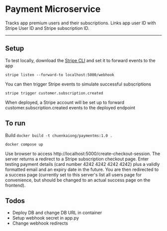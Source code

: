# Payment Microservice 
Tracks app premium users and their subscriptions. Links app user ID with Stripe User ID and Stripe subscription ID. 
___
## Setup 
To test locally, download the [Stripe CLI](https://stripe.com/docs/stripe-cli) and set it to forward events to the app 

`stripe listen --forward-to localhost:5000/webhook`

You can then trigger Stripe events to simulate successful subscriptions 

`stripe trigger customer.subscription.created`

When deployed, a Stripe account will be set up to forward customer.subscription.created events to the deployed endpoint 

## To run 
Build
`docker build -t chuenkaiong/paymentms:1.0 .`

`docker compose up`

Use browser to access http://localhost:5000/create-checkout-session. The server returns a redirect to a Stripe subscription checkout page. Enter testing payment details (card number 4242 4242 4242 4242) plus a validly formatted email and an expiry date in the future. You are then redirected to a success page (currently set to this server's list all users page for convenience, but should be changed to an actual success page on the frontend).

## Todos
- Deploy DB and change DB URL in container 
- Setup webhook secret in app.py
- Change webhook redirects 